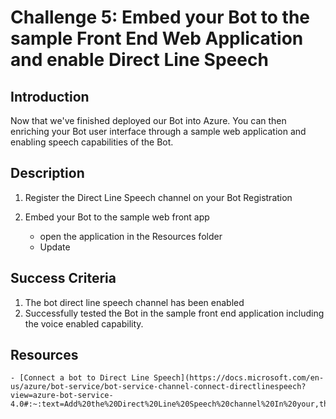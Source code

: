 # Challenge 5: Embed your Bot to the sample Front End Web Application and enable Direct Line Speech

## Introduction
Now that we've finished deployed our Bot into Azure. You can then enriching your Bot user interface through a sample web application and enabling speech capabilities of the Bot. 
	
## Description
1. Register the Direct Line Speech channel on your Bot Registration


2. Embed your Bot to the sample web front app 
	- open the application in the Resources folder
	- Update 

## Success Criteria
1. The bot direct line speech channel has been enabled
2. Successfully tested the Bot in the sample front end application including the voice enabled capability. 


## Resources
	- [Connect a bot to Direct Line Speech](https://docs.microsoft.com/en-us/azure/bot-service/bot-service-channel-connect-directlinespeech?view=azure-bot-service-4.0#:~:text=Add%20the%20Direct%20Line%20Speech%20channel%20In%20your,the%20bot.%20In%20the%20left%20panel%2C%20select%20Channels.)
